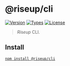 # @riseup/cli

[![Version](https://img.shields.io/npm/v/@riseup/cli.svg)](https://www.npmjs.com/package/@riseup/cli)
[![Types](https://img.shields.io/npm/types/@riseup/cli.svg)](https://www.npmjs.com/package/@riseup/cli)
[![License](https://img.shields.io/github/license/rafamel/riseup.svg)](https://github.com/rafamel/riseup/blob/master/LICENSE)

> _Riseup_ CLI.

## Install

[`npm install @riseup/cli`](https://www.npmjs.com/package/@riseup/cli)
